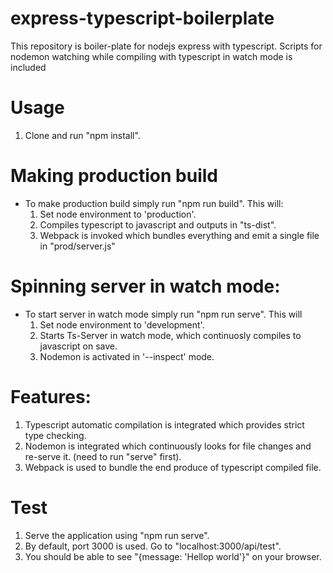 # express-typescript-boilerplate
This repository is boiler-plate for nodejs express with typescript. Scripts for nodemon watching while compiling with typescript in watch mode is included


# Usage

1. Clone and run "npm install".

# Making production build

* To make production build simply run "npm run build". This will:
    1. Set node environment to 'production'.
    2. Compiles typescript to javascript and outputs in "ts-dist".
    3. Webpack is invoked which bundles everything and emit a single file in "prod/server.js"

# Spinning server in watch mode:

* To start server in watch mode simply run "npm run serve". This will
  1. Set node environment to 'development'.
  2. Starts Ts-Server in watch mode, which continuosly compiles to javascript on save.
  3. Nodemon is activated in '--inspect' mode.
  
# Features:

1. Typescript automatic compilation is integrated which provides strict type checking.
2. Nodemon is integrated which continuously looks for file changes and re-serve it. (need to run "serve" first).
3. Webpack is used to bundle the end produce of typescript compiled file.


# Test
1. Serve the application using "npm run serve".
2. By default, port 3000 is used. Go to "localhost:3000/api/test".
3. You should be able to see "{message: 'Hellop world'}" on your browser.
